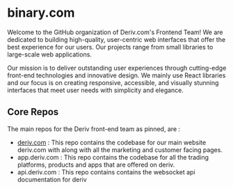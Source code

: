 # binary.com

Welcome to the GitHub organization of Deriv.com's Frontend Team! We are dedicated to building high-quality, user-centric web interfaces that offer the best experience for our users. Our projects range from small libraries to large-scale web applications.

Our mission is to deliver outstanding user experiences through cutting-edge front-end technologies and innovative design. We mainly use React libraries and our focus is on creating responsive, accessible, and visually stunning interfaces that meet user needs with simplicity and elegance.

## Core Repos
The main repos for the Deriv front-end team as pinned, are :
- [deriv.com](https://github.com/binary-com/deriv-com) : This repo contains the codebase for our main website deriv.com with along with all the marketing and customer facing pages.
- app.deriv.com : This repo contains the codebase for all the trading platforms, products and apps that are offered on deriv.
- api.deriv.com :  This repo contains contains the websocket api documentation for deriv
